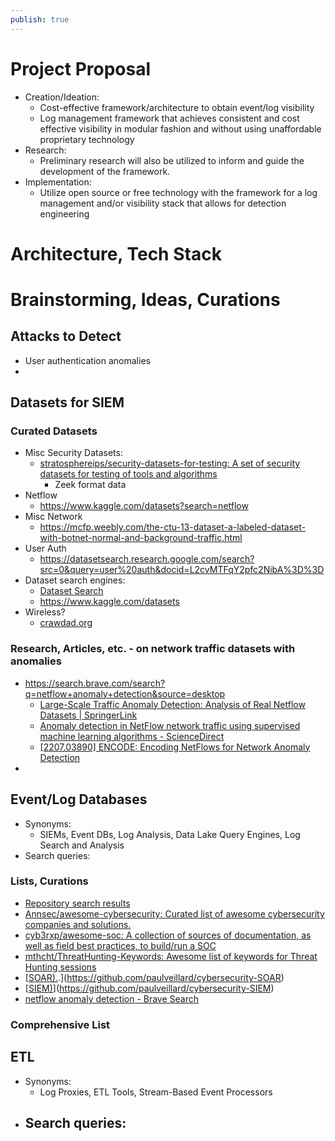 ```yaml
---
publish: true
---
```

# Project Proposal
- Creation/Ideation:
	- Cost-effective framework/architecture to obtain event/log visibility
	- Log management framework that achieves consistent and cost effective visibility in modular fashion and without using unaffordable proprietary technology
- Research:
	- Preliminary research will also be utilized to inform and guide the development of the framework.
- Implementation:
	- Utilize open source or free technology with the framework for a log management and/or visibility stack that allows for detection engineering
# Architecture, Tech Stack

# Brainstorming, Ideas, Curations
## Attacks to Detect
- User authentication anomalies
- 
## Datasets for SIEM
### Curated Datasets
- Misc Security Datasets:
	- [stratosphereips/security-datasets-for-testing: A set of security datasets for testing of tools and algorithms](https://github.com/stratosphereips/security-datasets-for-testing) 
		- Zeek format data
- Netflow
	- https://www.kaggle.com/datasets?search=netflow 
- Misc Network
	- https://mcfp.weebly.com/the-ctu-13-dataset-a-labeled-dataset-with-botnet-normal-and-background-traffic.html
- User Auth
	- https://datasetsearch.research.google.com/search?src=0&query=user%20auth&docid=L2cvMTFqY2pfc2NibA%3D%3D 
- Dataset search engines:
	- [Dataset Search](https://datasetsearch.research.google.com/search) 
	- https://www.kaggle.com/datasets
- Wireless?
	- [crawdad.org](https://crawdad.org/)
### Research, Articles, etc. - on network traffic datasets with anomalies
- https://search.brave.com/search?q=netflow+anomaly+detection&source=desktop
	- [Large-Scale Traffic Anomaly Detection: Analysis of Real Netflow Datasets | SpringerLink](https://link.springer.com/chapter/10.1007/978-3-662-44791-8_12) 
	- [Anomaly detection in NetFlow network traffic using supervised machine learning algorithms - ScienceDirect](https://www.sciencedirect.com/science/article/abs/pii/S2452414X23000390)
	- [[2207.03890] ENCODE: Encoding NetFlows for Network Anomaly Detection](https://arxiv.org/abs/2207.03890) 
- 
## Event/Log Databases
- Synonyms:
	- SIEMs, Event DBs, Log Analysis, Data Lake Query Engines, Log Search and Analysis
- Search queries:

### Lists, Curations
* [Repository search results](https://github.com/search?q=awesome+siem&type=repositories&p=2)
* [Annsec/awesome-cybersecurity: Curated list of awesome cybersecurity companies and solutions.](https://github.com/Annsec/awesome-cybersecurity)
* [cyb3rxp/awesome-soc: A collection of sources of documentation, as well as field best practices, to build/run a SOC](https://github.com/cyb3rxp/awesome-soc)
* [mthcht/ThreatHunting-Keywords: Awesome list of keywords for Threat Hunting sessions](https://github.com/mthcht/ThreatHunting-Keywords)
* [[SOAR).](SOAR).](https://github.com/paulveillard/cybersecurity-SOAR)
* [[SIEM)](SIEM)](https://github.com/paulveillard/cybersecurity-SIEM)
* [netflow anomaly detection - Brave Search](https://search.brave.com/search?q=netflow+anomaly+detection&source=desktop)

### Comprehensive List
## ETL
- Synonyms:
	- Log Proxies, ETL Tools, Stream-Based Event Processors
- Search queries:
	- 